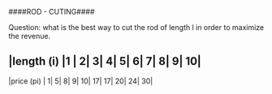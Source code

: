 ####ROD - CUTING####

Question: 
what is the best way to cut the rod of length l in order to maximize the revenue. 



|length (i) |1 | 2| 3| 4|  5|  6|  7|  8|  9| 10|
------------------------------------------------
|price (pi) | 1| 5| 8| 9| 10| 17| 17| 20| 24| 30|
